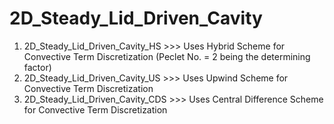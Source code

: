 # 2D_Steady_Lid_Driven_Cavity

1. 2D_Steady_Lid_Driven_Cavity_HS  >>> Uses Hybrid Scheme for Convective Term Discretization (Peclet No. = 2 being the determining factor)
2. 2D_Steady_Lid_Driven_Cavity_US  >>> Uses Upwind Scheme for Convective Term Discretization
3. 2D_Steady_Lid_Driven_Cavity_CDS >>> Uses Central Difference Scheme for Convective Term Discretization
